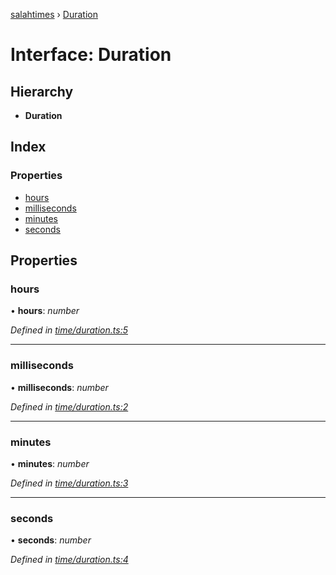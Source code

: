 [salahtimes](../README.md) › [Duration](duration.md)

# Interface: Duration

## Hierarchy

* **Duration**

## Index

### Properties

* [hours](duration.md#hours)
* [milliseconds](duration.md#milliseconds)
* [minutes](duration.md#minutes)
* [seconds](duration.md#seconds)

## Properties

###  hours

• **hours**: *number*

*Defined in [time/duration.ts:5](https://github.com/doniseferi/salahtimes/blob/5c01234/src/time/duration.ts#L5)*

___

###  milliseconds

• **milliseconds**: *number*

*Defined in [time/duration.ts:2](https://github.com/doniseferi/salahtimes/blob/5c01234/src/time/duration.ts#L2)*

___

###  minutes

• **minutes**: *number*

*Defined in [time/duration.ts:3](https://github.com/doniseferi/salahtimes/blob/5c01234/src/time/duration.ts#L3)*

___

###  seconds

• **seconds**: *number*

*Defined in [time/duration.ts:4](https://github.com/doniseferi/salahtimes/blob/5c01234/src/time/duration.ts#L4)*
